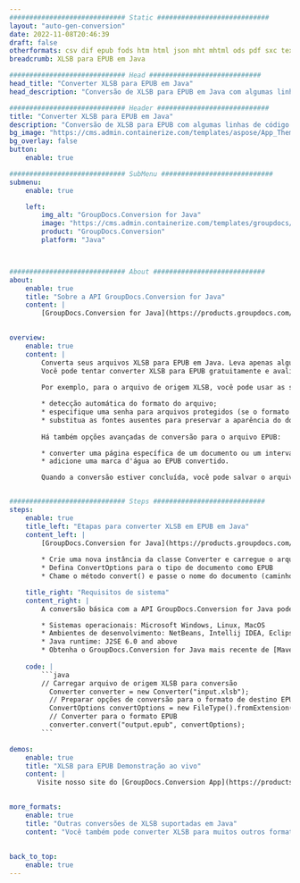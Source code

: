 ```yaml
---
############################# Static ############################
layout: "auto-gen-conversion"
date: 2022-11-08T20:46:39
draft: false
otherformats: csv dif epub fods htm html json mht mhtml ods pdf sxc tex tsv xlam xls xlsb xlsm xlsx xlt xltm xltx xml xps
breadcrumb: XLSB para EPUB em Java

############################# Head ############################
head_title: "Converter XLSB para EPUB em Java"
head_description: "Conversão de XLSB para EPUB em Java com algumas linhas de código. Converta mais de 160 formatos de arquivo usando a API de conversão de documentos do GroupDocs para Java"

############################# Header ############################
title: "Converter XLSB para EPUB em Java"
description: "Conversão de XLSB para EPUB com algumas linhas de código Java"
bg_image: "https://cms.admin.containerize.com/templates/aspose/App_Themes/V3/images/bg/header1.png"
bg_overlay: false
button:
    enable: true

############################# SubMenu ############################
submenu:
    enable: true

    left:
        img_alt: "GroupDocs.Conversion for Java"
        image: "https://cms.admin.containerize.com/templates/groupdocs/images/product-logos/90x90-noborder/groupdocs-conversion-java.png"
        product: "GroupDocs.Conversion"
        platform: "Java"



############################# About ############################
about:
    enable: true
    title: "Sobre a API GroupDocs.Conversion for Java"
    content: |
        [GroupDocs.Conversion for Java](https://products.groupdocs.com/conversion/java/) é uma API avançada de conversão de formato de arquivo para conversão entre formatos populares de imagem e documento, como Microsoft Office, OpenDocument, PDF, HTML, e-mail, CAD. e muito mais com apenas algumas linhas de código. A API nativa detecta automaticamente os formatos dos documentos originais e oferece muitas opções para personalizar os documentos convertidos. Juntamente com a função de extrair informações de um documento, ele também suporta o armazenamento em cache dos resultados da conversão para o disco local por padrão. No entanto, qualquer tipo de armazenamento em cache pode ser suportado pela implementação das interfaces apropriadas - Amazon S3, Dropbox, Google Drive, Windows Azure, Reddis ou quaisquer outras.
    

overview:
    enable: true
    content: |
        Converta seus arquivos XLSB para EPUB em Java. Leva apenas algumas linhas de código Java em qualquer plataforma de sua escolha, como Windows, Linux, macOS.
        Você pode tentar converter XLSB para EPUB gratuitamente e avaliar a qualidade dos resultados da conversão. Junto com scripts de conversão de arquivo simples, você pode tentar opções mais sofisticadas para carregar o arquivo de origem XLSB e armazenar a saída EPUB. 
        
        Por exemplo, para o arquivo de origem XLSB, você pode usar as seguintes opções de carregamento:

        * detecção automática do formato do arquivo;
        * especifique uma senha para arquivos protegidos (se o formato de arquivo for compatível);
        * substitua as fontes ausentes para preservar a aparência do documento.
        
        Há também opções avançadas de conversão para o arquivo EPUB:

        * converter uma página específica de um documento ou um intervalo de páginas;
        * adicione uma marca d'água ao EPUB convertido.

        Quando a conversão estiver concluída, você pode salvar o arquivo EPUB no caminho do arquivo local ou em qualquer armazenamento de terceiros, como FTP, Amazon S3, Google Drive, Dropbox etc. Observe - para converter XLSB para EPUB, você não precisa instalar nenhum software adicional, como MS Office, Open Office, Adobe Acrobat Reader etc.


############################# Steps ############################
steps:
    enable: true
    title_left: "Etapas para converter XLSB em EPUB em Java"
    content_left: |
        [GroupDocs.Conversion for Java](https://products.groupdocs.com/conversion/java/) permite que os desenvolvedores convertam facilmente o arquivo XLSB para EPUB com algumas linhas de código.
        
        * Crie uma nova instância da classe Converter e carregue o arquivo XLSB com o caminho completo
        * Defina ConvertOptions para o tipo de documento como EPUB
        * Chame o método convert() e passe o nome do documento (caminho completo) e formato (EPUB) como parâmetro

    title_right: "Requisitos de sistema"
    content_right: |
        A conversão básica com a API GroupDocs.Conversion for Java pode ser feita com apenas algumas linhas de código. Nossas APIs são suportadas em todas as principais plataformas e sistemas operacionais. Antes de executar o código abaixo, certifique-se de ter os seguintes pré-requisitos instalados em seu sistema.

        * Sistemas operacionais: Microsoft Windows, Linux, MacOS
        * Ambientes de desenvolvimento: NetBeans, Intellij IDEA, Eclipse, etc.
        * Java runtime: J2SE 6.0 and above
        * Obtenha o GroupDocs.Conversion for Java mais recente de [Maven](https://repository.groupdocs.com/webapp/#/artifacts/browse/tree/General/repo/com/groupdocs/groupdocs-conversion)
         
    code: |
        ```java    
        // Carregar arquivo de origem XLSB para conversão
          Converter converter = new Converter("input.xlsb");
          // Preparar opções de conversão para o formato de destino EPUB
          ConvertOptions convertOptions = new FileType().fromExtension("epub").getConvertOptions();
          // Converter para o formato EPUB
          converter.convert("output.epub", convertOptions);
        ```

demos:
    enable: true
    title: "XLSB para EPUB Demonstração ao vivo"
    content: |
       Visite nosso site do [GroupDocs.Conversion App](https://products.groupdocs.app/conversion/family) e experimente a conversão de XLSB para EPUB agora. A demonstração gratuita tem os seguintes benefícios
          

more_formats:
    enable: true
    title: "Outras conversões de XLSB suportadas em Java"
    content: "Você também pode converter XLSB para muitos outros formatos de arquivo. Por favor, veja a lista abaixo."
       
       
back_to_top:
    enable: true
---
```

